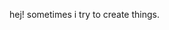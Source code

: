 hej! sometimes i try to create things. 


<!---
hell3nacht/hell3nacht is a ✨ special ✨ repository because its `README.md` (this file) appears on your GitHub profile.
You can click the Preview link to take a look at your changes.
--->
